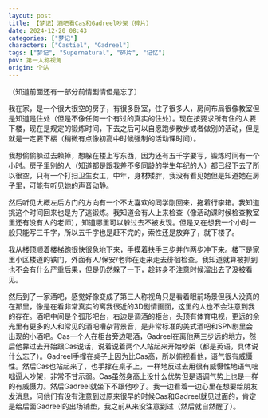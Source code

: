 ```yaml
---
layout: post
title: 【梦记】酒吧看Cas和Gadreel吵架（碎片）
date: 2024-12-20 08:43
categories: ["梦记"]
characters: ["Castiel", "Gadreel"]
tags: ["梦记", "Supernatural", "碎片", "记忆"]
pov: 第一人称视角
origin: 个站
---
```


（知道前面还有一部分前情剧情但是忘了）

我在家，是一个很大很空的房子，有很多卧室，住了很多人，房间布局很像教室但是知道是住处（但是不像任何一个有过的真实的住处）。现在按要求所有住的人要下楼，现在是规定的锻炼时间，下去之后可以自愿跑步散步或者做别的活动，但是就是一定要下楼（稍微有点像初高中时候强制的活动课时间）。

我想偷偷躲过去赖掉，想躲在楼上写东西，因为还有五千字要写，锻炼时间有一个小时。房子里别的人（知道都是跟我差不多同龄的学生年纪的人）都已经下去了所以很空，只有一个打扫卫生女工，中年，身材矮胖，我没有看见她但是知道她在房子里，可能有听见她的声音动静。

然后听见大概左后方门的方向有一个不太喜欢的同学刚回来，拖着行李箱。我知道挑这个时间回来也是为了逃锻炼。我知道会有人上来检查（像活动课时候检查教室里还有没有人的老师），知道哪里可以躲过去不被发现。但是又在想我一个小时一般只能写三千字，所以五千字也是赶不完的，索性还是放弃了，就下楼了。

我从楼顶顺着楼梯跑很快很急地下来，手摸着扶手三步并作两步冲下来。楼下是家里小区楼道的铁门，外面有人/保安/老师在走来走去徘徊检查。我知道就算被抓到也不会有什么严重后果，但是仍然躲了一下，趁转身不注意时候溜出去了没被看见。

然后到了一家酒吧，感觉好像变成了第三人称视角只是看着眼前场景但我人没真的在那里，像是在看非常真实的离我很近的3D剧情画面，这里的人也不会注意到我的存在。酒吧中间是个弧形吧台，右边是调酒的柜台，头顶有体育电视，更远的余光里有更多的人和常见的酒吧嘈杂背景音，是非常标准的美式酒吧和SPN剧里会出现的小酒吧。Cas一个人在柜台旁边喝酒，Gadreel在离他两三步远的地方，然后他靠过去开始跟Cas说话，说着说着两个人站起来开始吵架（都是英语，具体说什么忘了）。Gadreel手撑在桌子上因为比Cas高，所以俯视看他，语气很有威慑性。然后Cas也站起来了，也手撑在桌子上，一样地反过去用很有威慑性地语气咄咄逼人吵架，非常不甘示弱。Cas虽然身高上没什么优势但是语调气势上也是一样的有威慑力。然后Gadreel就坐下不跟他吵了。我一边看着一边心里在想要给朋友发消息，问他们有没有注意到过原来很早的时候Cas和Gadreel就见过面的，肯定是给后面Gadreel的出场铺垫，我之前从来没注意到过（然后就自然醒了）。
